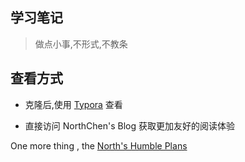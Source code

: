 ## 学习笔记

> 做点小事,不形式,不教条

## 查看方式

- 克隆后,使用 [Typora](https://www.typora.io/) 查看

- 直接访问 NorthChen's Blog 获取更加友好的阅读体验

One more thing , the  [North's Humble Plans](north-chen-humble-plans.md) 

